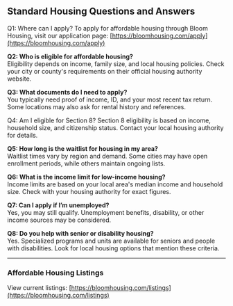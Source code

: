 ## Standard Housing Questions and Answers

Q1: Where can I apply?
To apply for affordable housing through Bloom Housing, visit our application page: [https://bloomhousing.com/apply](https://bloomhousing.com/apply)

**Q2: Who is eligible for affordable housing?**  
Eligibility depends on income, family size, and local housing policies. Check your city or county's requirements on their official housing authority website.

**Q3: What documents do I need to apply?**  
You typically need proof of income, ID, and your most recent tax return. Some locations may also ask for rental history and references.

Q4: Am I eligible for Section 8?
Section 8 eligibility is based on income, household size, and citizenship status. Contact your local housing authority for details.


**Q5: How long is the waitlist for housing in my area?**  
Waitlist times vary by region and demand. Some cities may have open enrollment periods, while others maintain ongoing lists.

**Q6: What is the income limit for low-income housing?**  
Income limits are based on your local area's median income and household size. Check with your housing authority for exact figures.

**Q7: Can I apply if I’m unemployed?**  
Yes, you may still qualify. Unemployment benefits, disability, or other income sources may be considered.

**Q8: Do you help with senior or disability housing?**  
Yes. Specialized programs and units are available for seniors and people with disabilities. Look for local housing options that mention these criteria.

---

### Affordable Housing Listings

View current listings: [https://bloomhousing.com/listings](https://bloomhousing.com/listings)
